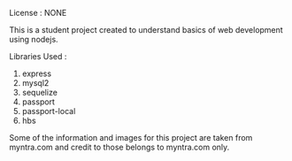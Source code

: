License : NONE

This is a student project created to understand basics of web development using nodejs.

Libraries Used :
1. express
2. mysql2
3. sequelize
4. passport
5. passport-local
6. hbs

Some of the information and images for this project are taken from myntra.com and credit to those belongs to myntra.com only.